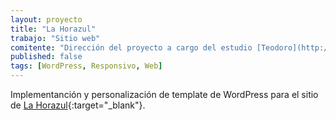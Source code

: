 ```yaml
---
layout: proyecto
title: "La Horazul"
trabajo: "Sitio web"
comitente: "Dirección del proyecto a cargo del estudio [Teodoro](http://mundoteodoro.com)."
published: false
tags: [WordPress, Responsivo, Web]
---
```


Implementanción y personalización de template de WordPress para el sitio de [La Horazul](http://lahorazul.com.ar/){:target="_blank"}.
